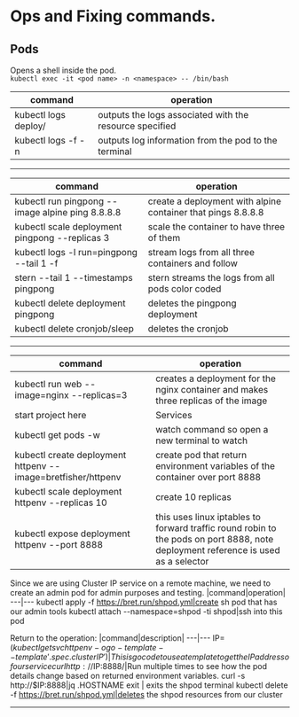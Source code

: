 # Ops and Fixing commands.

## Pods

Opens a shell inside the pod.  <br />
`kubectl exec -it <pod name> -n <namespace> -- /bin/bash`  

|command|operation|
---|---
|kubectl logs deploy/<resourcename>|outputs the logs associated with the resource specified|
|kubectl logs -f <pod name> -n <namespace>|outputs log information from the pod to the terminal|

---

|command|operation|
---|---
|kubectl run pingpong --image alpine ping 8.8.8.8|create a deployment with alpine container that pings 8.8.8.8|
|kubectl scale deployment pingpong --replicas 3|scale the container to have three of them|
|kubectl logs -l run=pingpong --tail 1 -f|stream logs from all three containers and follow|
|stern --tail 1 --timestamps pingpong|stern streams the logs from all pods color coded|
|kubectl delete deployment pingpong|deletes the pingpong deployment|
|kubectl delete cronjob/sleep|deletes the cronjob|

---

|command|operation|
---|---
|kubectl run web --image=nginx --replicas=3|creates a deployment for the nginx container and makes three replicas of the image|
|start project here|Services|
|kubectl get pods -w|watch command so open a new terminal to watch|
|kubectl create deployment httpenv --image=bretfisher/httpenv|create pod that return environment variables of the container over port 8888|
|kubectl scale deployment httpenv --replicas 10|create 10 replicas|
|kubectl expose deployment httpenv --port 8888|this uses linux iptables to forward traffic round robin to the pods on port 8888, note deployment reference is used as a selector|

Since we are using Cluster IP service on a remote machine, we need to create an admin pod for admin purposes and testing.
|command|operation|
---|---
kubectl apply -f https://bret.run/shpod.yml|create sh pod that has our admin tools
kubectl attach --namespace=shpod -ti shpod|ssh into this pod

Return to the operation:
|command|description|
---|---
IP=$(kubectl get svc httpenv -o go-template --template '{{ .spec.clusterIP }}')|This is go code to use a template to get the IP address of our service
curl http://$IP:8888/|Run multiple times to see how the pod details change based on returned environment variables.
curl -s http://$IP:8888|jq .HOSTNAME
exit | exits the shpod terminal
kubectl delete -f https://bret.run/shpod.yml|deletes the shpod resources from our cluster

---